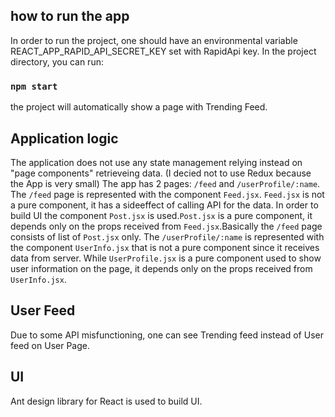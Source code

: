 ## how to run the app

In order to run the project, one should have an environmental variable REACT_APP_RAPID_API_SECRET_KEY set with RapidApi key. 
In the project directory, you can run:
### `npm start`
the project will automatically show a page with Trending Feed.

## Application logic 
The application does not use any state management relying instead on "page components" retrieveing data.
(I decied not to use Redux because the App is very small)
The app has 2 pages: `/feed` and `/userProfile/:name`. 
The `/feed` page is represented with the component `Feed.jsx`. `Feed.jsx` is not a pure component, it has a sideeffect of calling API for the data. In order to build UI the component `Post.jsx` is used.`Post.jsx` is a pure component, it depends only on the props received from `Feed.jsx`.Basically the `/feed` page consists of list of `Post.jsx` only.
The `/userProfile/:name` is represented with the component `UserInfo.jsx` that is not a pure component since it receives data from server. While `UserProfile.jsx` is a pure component used to show user information on the page, it depends only on the props received from `UserInfo.jsx`.

## User Feed
Due to some API misfunctioning, one can see Trending feed instead of User feed on User Page.

## UI 

Ant design library for React is used to build UI. 
